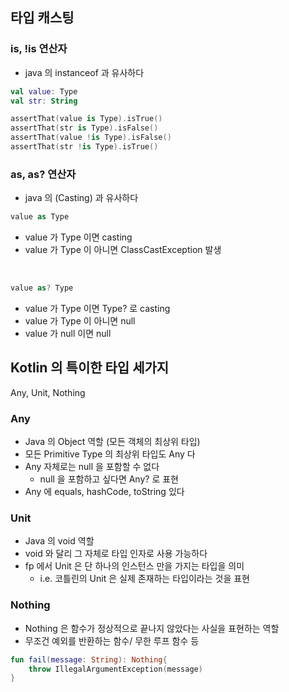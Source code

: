 ## 타입 캐스팅
### is, !is 연산자
- java 의  instanceof 과 유사하다

```kotlin
val value: Type
val str: String

assertThat(value is Type).isTrue()
assertThat(str is Type).isFalse()
assertThat(value !is Type).isFalse()
assertThat(str !is Type).isTrue()
```

### as, as? 연산자
- java 의 (Casting) 과 유사하다

```kotlin
value as Type
```
- value 가 Type 이면 casting
- value 가 Type 이 아니면 ClassCastException 발생

<br>

```kotlin
value as? Type
```
- value 가 Type 이면 Type? 로 casting
- value 가 Type 이 아니면 null
- value 가 null 이면 null



## Kotlin 의 특이한 타입 세가지
Any, Unit, Nothing

### Any
- Java 의 Object 역할 (모든 객체의 최상위 타입)
- 모든 Primitive Type 의 최상위 타입도 Any 다
- Any 자체로는 null 을 포함할 수 없다
  - null 을 포함하고 싶다면 Any? 로 표현
- Any 에 equals, hashCode, toString 있다

### Unit
- Java 의 void 역할
- void 와 달리 그 자체로 타입 인자로 사용 가능하다
- fp 에서 Unit 은 단 하나의 인스턴스 만을 가지는 타입을 의미
  - i.e. 코틀린의 Unit 은 실제 존재하는 타입이라는 것을 표현

### Nothing
- Nothing 은 함수가 정상적으로 끝나지 않았다는 사실을 표현하는 역할
- 무조건 예외를 반환하는 함수/ 무한 루프 함수 등
```kotlin
fun fail(message: String): Nothing{
    throw IllegalArgumentException(message)
}
```